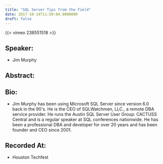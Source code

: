 ```yaml
---
title: "SQL Server Tips from the Field"
date: 2017-10-14T11:50:04.0000000
draft: false
---
```


{{< vimeo 238551518 >}}

## Speaker:

 - Jim Murphy

## Abstract:



## Bio:

 - <p>Jim Murphy has been using Microsoft SQL Server since version 6.0 back in the 90's. He is the CEO of SQLWatchmen, LLC., a remote DBA service provider. He runs the Austin SQL Server User Group: CACTUSS Central and is a regular speaker at SQL conferences nationwide. He has been a professional DBA and developer for over 20 years and has been founder and CEO since 2001.</p>

## Recorded At:

 - Houston Techfest

